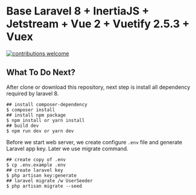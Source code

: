 # Base Laravel 8 + InertiaJS + Jetstream + Vue 2 + Vuetify 2.5.3 + Vuex

[![contributions welcome](https://img.shields.io/badge/contributions-welcome-brightgreen.svg?style=flat)](https://github.com/tamerkaralurt/base-laravel8-inertia-vue2-vuetify-project)

## What To Do Next?
After clone or download this repository, next step is install all dependency required by laravel 8.

```terminal
## install composer-dependency
$ composer install
## install npm package
$ npm install or yarn install
## build dev 
$ npm run dev or yarn dev
```

Before we start web server, we create configure `.env` file and generate Laravel app key. Later we use migrate command.

```terminal
## create copy of .env
$ cp .env.example .env
## create laravel key
$ php artisan key:generate
## laravel migrate /w UserSeeder
$ php artisan migrate --seed
```


